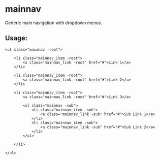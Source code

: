 mainnav
=======

Generic main navigation with dropdown menus.

Usage:
------

    <ul class="mainnav -root">

        <li class="mainnav_item -root">
            <a class="mainnav_link -root" href="#">Link 1</a>
        </li>

        <li class="mainnav_item -root">
            <a class="mainnav_link -root" href="#">Link 2</a>
        </li>

        <li class="mainnav_item -root">
            <a class="mainnav_link -root" href="#">Link 3</a>

            <ul class="mainnav -sub">
                <li class="mainnav_item -sub">
                    <a class="mainnav_link -sub" href="#">Sub Link 1</a>
                </li>
                <li class="mainnav_item -sub">
                    <a class="mainnav_link -sub" href="#">Sub Link 2</a>
                </li>
            </ul>

        </li>

    </ul>




